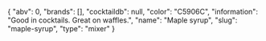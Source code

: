 {
    "abv": 0,
    "brands": [],
    "cocktaildb": null,
    "color": "C5906C",
    "information": "Good in cocktails.  Great on waffles.",
    "name": "Maple syrup",
    "slug": "maple-syrup",
    "type": "mixer"
}